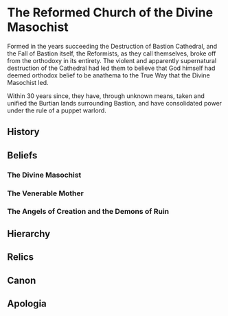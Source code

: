 # The Reformed Church of the Divine Masochist

Formed in the years succeeding the Destruction of Bastion Cathedral, and the
Fall of Bastion itself, the Reformists, as they call themselves, broke off from
the orthodoxy in its entirety. The violent and apparently supernatural
destruction of the Cathedral had led them to believe that God himself had deemed
orthodox belief to be anathema to the True Way that the Divine Masochist led. 

Within 30 years since, they have, through unknown means, taken and unified the
Burtian lands surrounding Bastion, and have consolidated power under the rule of
a puppet warlord.

## History

## Beliefs

### The Divine Masochist

### The Venerable Mother

### The Angels of Creation and the Demons of Ruin

## Hierarchy

## Relics

## Canon

## Apologia